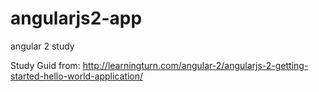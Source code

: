 # angularjs2-app
angular 2 study

Study Guid from: http://learningturn.com/angular-2/angularjs-2-getting-started-hello-world-application/
